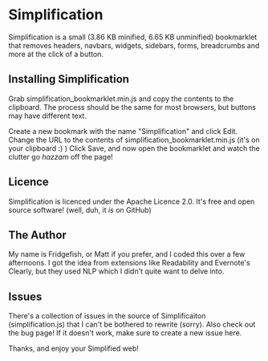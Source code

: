 Simplification
==============

Simplification is a small (3.86 KB minified, 6.65 KB unminified) bookmarklet that removes headers, navbars, widgets, sidebars, forms, breadcrumbs and more at the click of a button.

## Installing Simplification
Grab simplification_bookmarklet.min.js and copy the contents to the clipboard. The process should be the same for most browsers, but buttons may have different text.

Create a new bookmark with the name "Simplification" and click Edit.
Change the URL to the contents of simplification_bookmarklet.min.js (it's on your clipboard :) )
Click Save, and now open the bookmarklet and watch the clutter go _hazzam_ off the page!

## Licence
Simplification is licenced under the Apache Licence 2.0. It's free and open source software! (well, duh, it _is_ on GitHub)

## The Author
My name is Fridgefish, or Matt if you prefer, and I coded this over a few afternoons.
I got the idea from extensions like Readability and Evernote's Clearly, but they used NLP which I didn't quite want to delve into.

## Issues
There's a collection of issues in the source of Simplificaiton (simplification.js) that I can't be bothered to rewrite (sorry).
Also check out the bug page!
If it doesn't work, make sure to create a new issue here.


Thanks, and enjoy your Simplified web!
